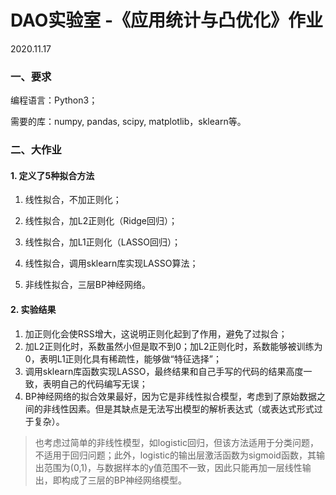 # DAO实验室 -《应用统计与凸优化》作业

2020.11.17 

### 一、要求

编程语言：Python3；

需要的库：numpy, pandas, scipy, matplotlib，sklearn等。

### 二、大作业

#### 1. 定义了5种拟合方法

1. 线性拟合，不加正则化；

2. 线性拟合，加L2正则化（Ridge回归）；
3. 线性拟合，加L1正则化（LASSO回归）；
4. 线性拟合，调用sklearn库实现LASSO算法；
5. 非线性拟合，三层BP神经网络。

#### 2. 实验结果

1. 加正则化会使RSS增大，这说明正则化起到了作用，避免了过拟合；
2. 加L2正则化时，系数虽然小但是取不到0；加L2正则化时，系数能够被训练为0，表明L1正则化具有稀疏性，能够做“特征选择”；
3. 调用sklearn库函数实现LASSO，最终结果和自己手写的代码的结果高度一致，表明自己的代码编写无误；
4. BP神经网络的拟合效果最好，因为它是非线性拟合模型，考虑到了原始数据之间的非线性因素。但是其缺点是无法写出模型的解析表达式（或表达式形式过于复杂）。

> 也考虑过简单的非线性模型，如logistic回归，但该方法适用于分类问题，不适用于回归问题；此外，logistic的输出层激活函数为sigmoid函数，其输出范围为(0,1)，与数据样本的y值范围不一致，因此只能再加一层线性输出，即构成了三层的BP神经网络模型。
